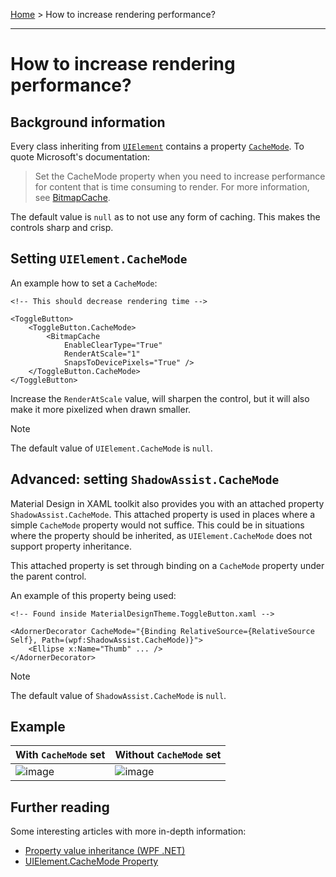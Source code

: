 [Home](..\README.md) > How to increase rendering performance?

---

# How to increase rendering performance?

## Background information

Every class inheriting from [`UIElement`](https://learn.microsoft.com/dotnet/api/system.windows.uielement?view=windowsdesktop-8.0) 
contains a property [`CacheMode`](https://learn.microsoft.com/dotnet/api/system.windows.uielement.cachemode?view=windowsdesktop-8.0). To quote Microsoft's documentation:

> Set the CacheMode property when you need to increase performance for content that is time consuming to render. For 
> more information, see [BitmapCache](https://learn.microsoft.com/en-us/dotnet/api/system.windows.media.bitmapcache?view=windowsdesktop-8.0).

The default value is `null` as to not use any form of caching. This makes the controls sharp and crisp.

## Setting `UIElement.CacheMode`

An example how to set a `CacheMode`:

```xaml
<!-- This should decrease rendering time -->

<ToggleButton>
    <ToggleButton.CacheMode>
        <BitmapCache 
            EnableClearType="True"
            RenderAtScale="1"
            SnapsToDevicePixels="True" />
    </ToggleButton.CacheMode>
</ToggleButton>
```

Increase the `RenderAtScale` value, will sharpen the control, but it will also make it more pixelized when drawn smaller.

> [!NOTE]
> The default value of `UIElement.CacheMode` is `null`.

## Advanced: setting `ShadowAssist.CacheMode`

Material Design in XAML toolkit also provides you with an attached property `ShadowAssist.CacheMode`. 
This attached property is used in places where a simple `CacheMode` property would not suffice. This could be in situations 
where the property should be inherited, as `UIElement.CacheMode` does not support property inheritance.

This attached property is set through binding on a `CacheMode` property under the parent control.

An example of this property being used:
```xaml
<!-- Found inside MaterialDesignTheme.ToggleButton.xaml -->

<AdornerDecorator CacheMode="{Binding RelativeSource={RelativeSource Self}, Path=(wpf:ShadowAssist.CacheMode)}">
    <Ellipse x:Name="Thumb" ... />
</AdornerDecorator>
```

> [!NOTE]
> The default value of `ShadowAssist.CacheMode` is `null`.

## Example

| With `CacheMode` set                                                                                                              | Without `CacheMode` set                                                                                                           |
| --------------------------------------------------------------------------------------------------------------------------------- | --------------------------------------------------------------------------------------------------------------------------------- |
| ![image](https://github.com/MaterialDesignInXAML/MaterialDesignInXamlToolkit/assets/6505319/9401be9c-9939-4c02-b37e-610707ea9e5c) | ![image](https://github.com/MaterialDesignInXAML/MaterialDesignInXamlToolkit/assets/6505319/928e6f70-60a2-4e0a-b8e5-f1955d3cc6f4) |

## Further reading

Some interesting articles with more in-depth information:
* [Property value inheritance (WPF .NET)](https://learn.microsoft.com/en-us/dotnet/desktop/wpf/properties/property-value-inheritance?view=netdesktop-7.0)
* [UIElement.CacheMode Property](https://learn.microsoft.com/en-us/dotnet/api/system.windows.uielement.cachemode?view=windowsdesktop-8.0)